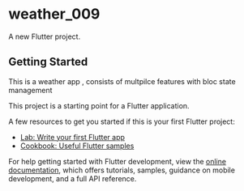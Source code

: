 # weather_009

A new Flutter project.

## Getting Started

This is a weather app , consists of multpilce features with bloc state management<br>

This project is a starting point for a Flutter application.
<br>

A few resources to get you started if this is your first Flutter project:

- [Lab: Write your first Flutter app](https://docs.flutter.dev/get-started/codelab)
- [Cookbook: Useful Flutter samples](https://docs.flutter.dev/cookbook)

For help getting started with Flutter development, view the
[online documentation](https://docs.flutter.dev/), which offers tutorials,
samples, guidance on mobile development, and a full API reference.

